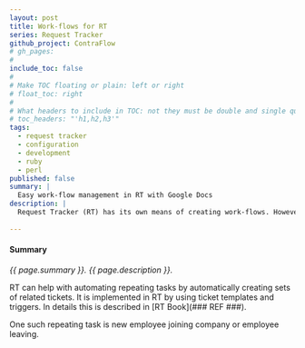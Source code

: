 ```yaml
---
layout: post
title: Work-flows for RT
series: Request Tracker
github_project: ContraFlow
# gh_pages:
#
include_toc: false
#
# Make TOC floating or plain: left or right
# float_toc: right
#
# What headers to include in TOC: not they must be double and single quoted
# toc_headers: "'h1,h2,h3'"
tags:
  - request tracker
  - configuration
  - development
  - ruby
  - perl
published: false
summary: |
  Easy work-flow management in RT with Google Docs
description: |
  Request Tracker (RT) has its own means of creating work-flows. However that involves editing tickets templates manually using simplistic web form. This is an attempt to create simple work-flow management using all familiar front end such as spreadsheet.
  
---
```


#### Summary

<em>{{ page.summary }}. {{ page.description }}.</em>

RT can help with automating repeating tasks by automatically creating sets of related tickets. It is implemented in RT by using ticket templates and triggers. In details this is described in [RT Book](### REF ###). 

One such repeating task is new employee joining company or employee leaving. 
